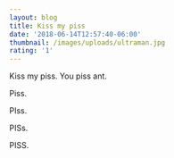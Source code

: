 ```yaml
---
layout: blog
title: Kiss my piss
date: '2018-06-14T12:57:40-06:00'
thumbnail: /images/uploads/ultraman.jpg
rating: '1'
---
```

Kiss my piss. You piss ant.



Piss.

PIss.

PISs.

PISS.
